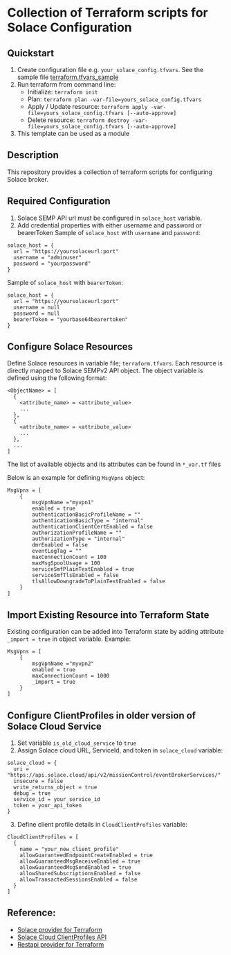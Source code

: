 # Collection of Terraform scripts for Solace Configuration

## Quickstart
1. Create configuration file e.g. `your_solace_config.tfvars`. See the sample file [terraform.tfvars_sample](./terraform.tfvars_sample)
2. Run terraform from command line:
   - Initialize: `terraform init`
   - Plan: `terraform plan -var-file=yours_solace_config.tfvars`
   - Apply / Update resource: `terraform apply -var-file=yours_solace_config.tfvars [--auto-approve]`
   - Delete resource: `terraform destroy -var-file=yours_solace_config.tfvars [--auto-approve]`
3. This template can be used as a module

## Description
This repository provides a collection of terraform scripts for configuring Solace broker.

## Required Configuration
1. Solace SEMP API url must be configured in `solace_host` variable. 
2. Add credential properties with either username and password or bearerToken
Sample of `solace_host` with `username` and `password`:
```
solace_host = {
  url = "https://yoursolaceurl:port"
  username = "adminuser"
  password = "yourpassword"
}
```
Sample of `solace_host` with `bearerToken`:
```
solace_host = {
  url = "https://yoursolaceurl:port"
  username = null
  password = null
  bearerToken = "yourbase64bearertoken"
}
```

## Configure Solace Resources
Define Solace resources in variable file; `terraform.tfvars`. Each resource is directly mapped to Solace SEMPv2 API object. The object variable is defined using the following format:
```
<ObjectName> = [
  {
    <attribute_name> = <attribute_value>
    ...
  },
  {
    <attribute_name> = <attribute_value>
    ...
  },
  ...
]
```
The list of available objects and its attributes can be found in `*_var.tf` files

Below is an example for defining `MsgVpns` object:
```
MsgVpns = [
    {
        msgVpnName ="myvpn1"
        enabled = true
        authenticationBasicProfileName = ""
        authenticationBasicType = "internal"
        authenticationClientCertEnabled = false
        authorizationProfileName = ""
        authorizationType = "internal"
        dmrEnabled = false
        eventLogTag = ""
        maxConnectionCount = 100
        maxMsgSpoolUsage = 100
        serviceSmfPlainTextEnabled = true
        serviceSmfTlsEnabled = false
        tlsAllowDowngradeToPlainTextEnabled = false
    }
]
```

## Import Existing Resource into Terraform State
Existing configuration can be added into Terraform state by adding attribute `_import = true` in object variable. Example:
```
MsgVpns = [
    {
        msgVpnName ="myvpn2"
        enabled = true
        maxConnectionCount = 1000
        _import = true
    }
]
```

## Configure ClientProfiles in older version of Solace Cloud Service
1. Set variable `is_old_cloud_service` to `true`
2. Assign Solace cloud URL, ServiceId, and token in `solace_cloud` variable:
```
solace_cloud = {
  uri = "https://api.solace.cloud/api/v2/missionControl/eventBrokerServices/"
  insecure = false
  write_returns_object = true
  debug = true
  service_id = your_service_id
  token = your_api_token
}
```
3. Define client profile details in `CloudClientProfiles` variable:
```
CloudClientProfiles = [
  {
    name = "your_new_client_profile"
    allowGuaranteedEndpointCreateEnabled = true
    allowGuaranteedMsgReceiveEnabled = true
    allowGuaranteedMsgSendEnabled = true
    allowSharedSubscriptionsEnabled = false
    allowTransactedSessionsEnabled = false
  }
]
```

## Reference:
- [Solace provider for Terraform](https://registry.terraform.io/providers/SolaceProducts/solacebroker/latest/docs)
- [Solace Cloud ClientProfiles API](https://api.solace.dev/cloud/reference/getclientprofile)
- [Restapi provider for Terraform](https://github.com/Mastercard/terraform-provider-restapi)
